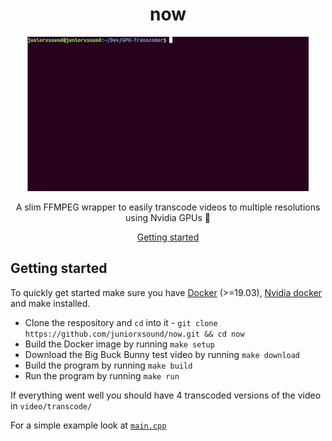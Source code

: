 <div align="center">
<h1>now</h1>
<img src="./cover.gif" width="450" /><br/>
<p>A slim FFMPEG wrapper to easily transcode videos to multiple resolutions using Nvidia GPUs 📼</p>
<a href="#getting-started">Getting started</a>
</div>

## Getting started
To quickly get started make sure you have [Docker](https://docs.docker.com/engine/release-notes/) (>=19.03), [Nvidia docker](https://github.com/NVIDIA/nvidia-docker) and make installed.
- Clone the respository and `cd` into it - `git clone https://github.com/juniorxsound/now.git && cd now`
- Build the Docker image by running `make setup`
- Download the Big Buck Bunny test video by running `make download`
- Build the program by running `make build`
- Run the program by running `make run`

If everything went well you should have 4 transcoded versions of the video in `video/transcode/`

For a simple example look at [`main.cpp`](https://github.com/juniorxsound/now/blob/master/src/main.cpp)

